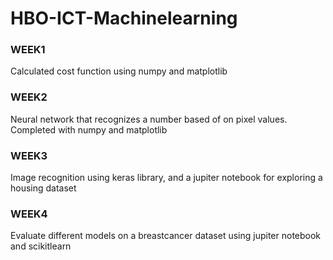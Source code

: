 # HBO-ICT-Machinelearning


### WEEK1
Calculated cost function using numpy and matplotlib

### WEEK2
Neural network that recognizes a number based of on pixel values. Completed with numpy and matplotlib

### WEEK3
Image recognition using keras library, and a jupiter notebook for exploring a housing dataset

### WEEK4
Evaluate different models on a breastcancer dataset using jupiter notebook and scikitlearn

